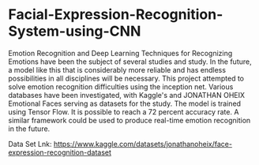 # Facial-Expression-Recognition-System-using-CNN
Emotion Recognition and Deep Learning Techniques for Recognizing Emotions have been the subject of several studies and study. In the future, a model like this that is considerably more reliable and has endless possibilities in all disciplines will be necessary. This project attempted to solve emotion recognition difficulties using the inception net. Various databases have been investigated, with Kaggle's and JONATHAN OHEIX Emotional Faces serving as datasets for the study. The model is trained using Tensor Flow. It is possible to reach a 72 percent accuracy rate. A similar framework could be used to produce real-time emotion recognition in the future.

Data Set Lnk:  https://www.kaggle.com/datasets/jonathanoheix/face-expression-recognition-dataset
